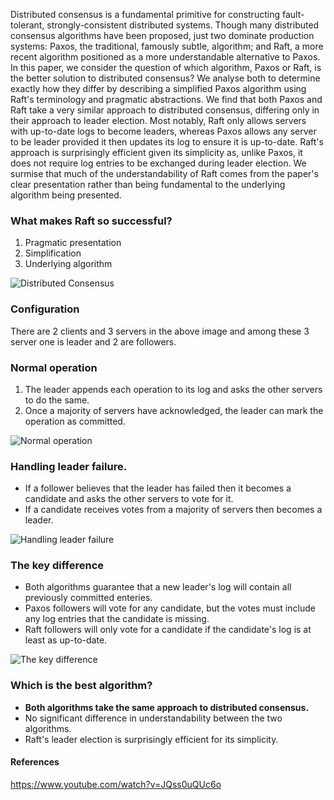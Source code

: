 
Distributed consensus is a fundamental primitive for constructing fault-tolerant, strongly-consistent distributed systems. Though many distributed consensus algorithms have been proposed, just two dominate production systems: Paxos, the traditional, famously subtle, algorithm; and Raft, a more recent algorithm positioned as a more understandable alternative to Paxos.
In this paper, we consider the question of which algorithm, Paxos or Raft, is the better solution to distributed consensus? We analyse both to determine exactly how they differ by describing a simplified Paxos algorithm using Raft's terminology and pragmatic abstractions. 
We find that both Paxos and Raft take a very similar approach to distributed consensus, differing only in their approach to leader election. Most notably, Raft only allows servers with up-to-date logs to become leaders, whereas Paxos allows any server to be leader provided it then updates its log to ensure it is up-to-date. 
Raft's approach is surprisingly efficient given its simplicity as, unlike Paxos, it does not require log entries to be exchanged during leader election. We surmise that much of the understandability of Raft comes from the paper's clear presentation rather than being fundamental to the underlying algorithm being presented.


### What makes Raft so successful?

1.  Pragmatic presentation
2. Simplification
3. Underlying algorithm

![Distributed Consensus](https://github.com/zsanjay/Obsidian-Notes/blob/main/Pasted%20image%2020241124155527.png)

### Configuration

There are 2 clients and 3 servers in the above image and among these 3 server one is leader and 2 are followers. 


### Normal operation

1. The leader appends each operation to its log and asks the other servers to do the same.
2. Once a majority of servers have acknowledged, the leader can mark the operation as committed.

![Normal operation](https://github.com/zsanjay/Obsidian-Notes/blob/main/Pasted%20image%2020241124160129.png)


### Handling leader failure.

- If a follower believes that the leader has failed then it becomes a candidate and asks the other servers to vote for it.
- If a candidate receives votes from a majority of servers then becomes a leader.

![Handling leader failure](https://github.com/zsanjay/Obsidian-Notes/blob/main/Pasted%20image%2020241124160439.png)


### The key difference

- Both algorithms guarantee that a new leader's log will contain all previously committed enteries.
- Paxos followers will vote for any candidate, but the votes must include any log entries that the candidate is missing.
- Raft followers will only vote for a candidate if the candidate's log is at least as up-to-date.

![The key difference](https://github.com/zsanjay/Obsidian-Notes/blob/main/Pasted%20image%2020241124160953.png)

### Which is the best algorithm?

- **Both algorithms take the same approach to distributed consensus.**
- No significant difference in understandability between the two algorithms.
- Raft's leader election is surprisingly efficient for its simplicity.


#### References

https://www.youtube.com/watch?v=JQss0uQUc6o



